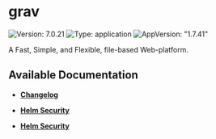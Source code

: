 # grav

![Version: 7.0.21](https://img.shields.io/badge/Version-7.0.21-informational?style=flat-square) ![Type: application](https://img.shields.io/badge/Type-application-informational?style=flat-square) ![AppVersion: "1.7.41"](https://img.shields.io/badge/AppVersion-"1.7.41"-informational?style=flat-square)

A Fast, Simple, and Flexible, file-based Web-platform.

## Available Documentation

- [**Changelog**](CHANGELOG)

- [**Helm Security**](container-security)

- [**Helm Security**](helm-security)

